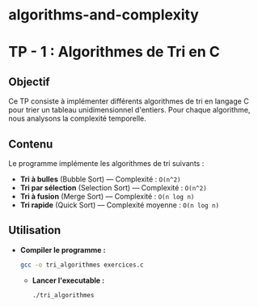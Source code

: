 # algorithms-and-complexity

# TP - 1 : Algorithmes de Tri en C

## Objectif

Ce TP consiste à implémenter différents algorithmes de tri en langage C pour trier un tableau unidimensionnel d'entiers. Pour chaque algorithme, nous analysons la complexité temporelle.

## Contenu

Le programme implémente les algorithmes de tri suivants :

- **Tri à bulles** (Bubble Sort) — Complexité : `O(n^2)`
- **Tri par sélection** (Selection Sort) — Complexité : `O(n^2)`
- **Tri à fusion** (Merge Sort) — Complexité : `O(n log n)`
- **Tri rapide** (Quick Sort) — Complexité moyenne : `O(n log n)`

## Utilisation

- **Compiler le programme :**

  ```bash
  gcc -o tri_algorithmes exercices.c
  ```

  - **Lancer l'executable :**
    ```bash
    ./tri_algorithmes
    ```
